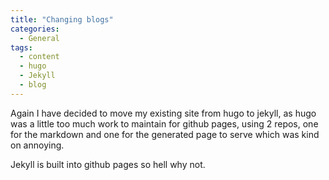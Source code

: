 ```yaml
---
title: "Changing blogs"
categories:
  - General
tags:
  - content
  - hugo
  - Jekyll
  - blog
---
```


Again I have decided to move my existing site from hugo to jekyll, as hugo was a little too much work to maintain for github pages, using 2 repos, one for the markdown and one for the generated page to serve which was kind on annoying.

Jekyll is built into github pages so hell why not.